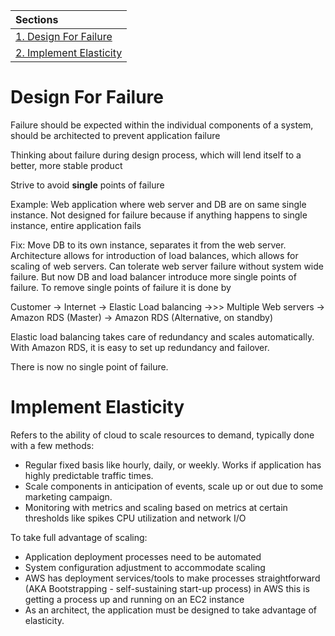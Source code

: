 | Sections                                         |
| :----------------------------------------------- |
| [1. Design For Failure](#design-for-failure)     |
| [2. Implement Elasticity](#implement-elasticity) |

# Design For Failure
Failure should be expected within the individual components of a system, should be architected to prevent application failure

Thinking about failure during design process, which will lend itself to a better, more stable product

Strive to avoid **single** points of failure

Example: Web application where web server and DB are on same single instance. Not designed for failure because if anything 
happens to single instance, entire application fails

Fix: Move DB to its own instance, separates it from the web server. Architecture allows for introduction of load balances, which allows
for scaling of web servers. Can tolerate web server failure without system wide failure. But now DB and load balancer introduce 
more single points of failure. To remove single points of failure it is done by 

Customer -> Internet -> Elastic Load balancing ->>> Multiple Web servers -> Amazon RDS (Master) -> Amazon RDS (Alternative, on standby)

Elastic load balancing takes care of redundancy and scales automatically. With Amazon RDS, it is easy to set up redundancy and failover.

There is now no single point of failure. 

# Implement Elasticity
Refers to the ability of cloud to scale resources to demand, typically done with a few methods:
- Regular fixed basis like hourly, daily, or weekly. Works if application has highly predictable traffic times.
- Scale components in anticipation of events, scale up or out due to some marketing campaign.
- Monitoring with metrics and scaling based on metrics at certain thresholds like spikes CPU utilization and network I/O

To take full advantage of scaling: 
- Application deployment processes need to be automated
- System configuration adjustment to accommodate scaling
- AWS has deployment services/tools to make processes straightforward (AKA Bootstrapping - self-sustaining start-up process) in AWS this is getting a process up and running on an EC2 instance
- As an architect, the application must be designed to take advantage of elasticity.